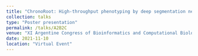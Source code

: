 ```yaml
---
title: "ChronoRoot: High-throughput phenotyping by deep segmentation networks reveals novel temporal parameters of plant root system architecture"
collection: talks
type: "Poster presentation"
permalink: /talks/A2B2C
venue: "XI Argentine Congress of Bioinformatics and Computational Biology (XI CAB2C) - Asociación Argentina de Bioinformática y Biología Computacional"
date: 2021-11-10
location: "Virtual Event"
---
```

